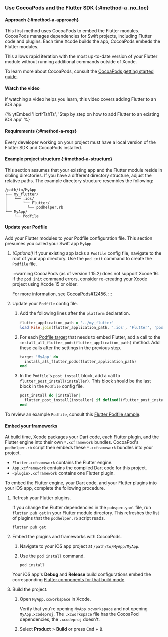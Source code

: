 ### Use CocoaPods and the Flutter SDK {:#method-a .no_toc}

#### Approach {:#method-a-approach}

This first method uses CocoaPods to embed the Flutter modules.
CocoaPods manages dependencies for Swift projects,
including Flutter code and plugins.
Each time Xcode builds the app,
CocoaPods embeds the Flutter modules.

This allows rapid iteration with the most up-to-date
version of your Flutter module without running additional
commands outside of Xcode.

To learn more about CocoaPods,
consult the [CocoaPods getting started guide][].

#### Watch the video

If watching a video helps you learn,
this video covers adding Flutter to an iOS app:

{% ytEmbed 'IIcrfrTshTs', 'Step by step on how to add Flutter to an existing iOS app' %}

#### Requirements {:#method-a-reqs}

Every developer working on your project must have a local version
of the Flutter SDK and CocoaPods installed.

#### Example project structure {:#method-a-structure}

This section assumes that your existing app and
the Flutter module reside in sibling directories.
If you have a different directory structure,
adjust the relative paths.
The example directory structure resembles the following:

```plaintext
/path/to/MyApp
├── my_flutter/
│   └── .ios/
│       └── Flutter/
│         └── podhelper.rb
└── MyApp/
    └── Podfile
```

#### Update your Podfile

Add your Flutter modules to your Podfile configuration file.
This section presumes you called your Swift app `MyApp`.

1. _(Optional)_ If your existing app lacks a `Podfile` config file,
   navigate to the root of your app directory.
   Use the `pod init` command to create the `Podfile` file.

   :::warning
   CocoaPods (as of version 1.15.2) does not support Xcode 16.
   If the `pod init` command errors, consider re-creating your Xcode project
   using Xcode 15 or older.

   For more information, see
   [CocoaPods#12456](https://github.com/CocoaPods/CocoaPods/issues/12456).
   :::

1. Update your `Podfile` config file.

   1. Add the following lines after the `platform` declaration.

      ```ruby title="MyApp/Podfile"
      flutter_application_path = '../my_flutter'
      load File.join(flutter_application_path, '.ios', 'Flutter', 'podhelper.rb')
      ```

   1. For each [Podfile target][] that needs to embed Flutter,
      add a call to the
      `install_all_flutter_pods(flutter_application_path)` method.
      Add these calls after the settings in the previous step.

      ```ruby title="MyApp/Podfile"
      target 'MyApp' do
        install_all_flutter_pods(flutter_application_path)
      end
      ```

   1. In the `Podfile`'s `post_install` block,
      add a call to `flutter_post_install(installer)`.
      This block should be the last block in the `Podfile` config file.

      ```ruby title="MyApp/Podfile"
      post_install do |installer|
        flutter_post_install(installer) if defined?(flutter_post_install)
      end
      ```

To review an example `Podfile`, consult this [Flutter Podfile sample][].

#### Embed your frameworks

At build time, Xcode packages your Dart code, each Flutter plugin,
and the Flutter engine into their own `*.xcframework` bundles.
CocoaPod's `podhelper.rb` script then embeds these
`*.xcframework` bundles into your project.

* `Flutter.xcframework` contains the Flutter engine.
* `App.xcframework` contains the compiled Dart code for this project.
* `<plugin>.xcframework` contains one Flutter plugin.

To embed the Flutter engine, your Dart code, and your Flutter plugins
into your iOS app, complete the following procedure.

1. Refresh your Flutter plugins.

   If you change the Flutter dependencies in the `pubspec.yaml` file,
   run `flutter pub get` in your Flutter module directory.
   This refreshes the list of plugins that the `podhelper.rb` script reads.

   ```console
   flutter pub get
   ```

1. Embed the plugins and frameworks with CocoaPods.

   1. Navigate to your iOS app project at `/path/to/MyApp/MyApp`.

   1. Use the `pod install` command.

      ```console
      pod install
      ```

   Your iOS app's **Debug** and **Release** build configurations embed
   the corresponding [Flutter components for that build mode][build-modes].

1. Build the project.

   1. Open `MyApp.xcworkspace` in Xcode.

      Verify that you're opening `MyApp.xcworkspace` and
      not opening `MyApp.xcodeproj`.
      The `.xcworkspace` file has the CocoaPod dependencies,
      the `.xcodeproj` doesn't.

   1. Select **Product** > **Build** or press <kbd>Cmd</kbd> + <kbd>B</kbd>.

[build-modes]: /testing/build-modes
[CocoaPods getting started guide]: https://guides.cocoapods.org/using/using-cocoapods.html
[Podfile target]: https://guides.cocoapods.org/syntax/podfile.html#target
[Flutter Podfile sample]: https://github.com/flutter/samples/blob/main/add_to_app/plugin/ios_using_plugin/Podfile
